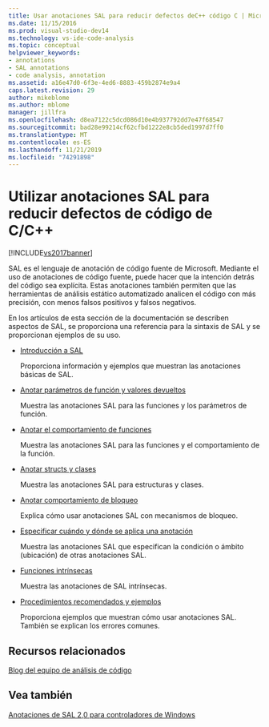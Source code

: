 ```yaml
---
title: Usar anotaciones SAL para reducir defectos deC++ código C | Microsoft Docs
ms.date: 11/15/2016
ms.prod: visual-studio-dev14
ms.technology: vs-ide-code-analysis
ms.topic: conceptual
helpviewer_keywords:
- annotations
- SAL annotations
- code analysis, annotation
ms.assetid: a16e47d0-6f3e-4ed6-8883-459b2874e9a4
caps.latest.revision: 29
author: mikeblome
ms.author: mblome
manager: jillfra
ms.openlocfilehash: d8ea7122c5dcd086d10e4b937792dd7e47f68547
ms.sourcegitcommit: bad28e99214cf62cfbd1222e8cb5ded1997d7ff0
ms.translationtype: MT
ms.contentlocale: es-ES
ms.lasthandoff: 11/21/2019
ms.locfileid: "74291898"
---
```

# <a name="using-sal-annotations-to-reduce-cc-code-defects"></a>Utilizar anotaciones SAL para reducir defectos de código de C/C++
[!INCLUDE[vs2017banner](../includes/vs2017banner.md)]

SAL es el lenguaje de anotación de código fuente de Microsoft. Mediante el uso de anotaciones de código fuente, puede hacer que la intención detrás del código sea explícita. Estas anotaciones también permiten que las herramientas de análisis estático automatizado analicen el código con más precisión, con menos falsos positivos y falsos negativos.  
  
 En los artículos de esta sección de la documentación se describen aspectos de SAL, se proporciona una referencia para la sintaxis de SAL y se proporcionan ejemplos de su uso.  
  
- [Introducción a SAL](../code-quality/understanding-sal.md)  
  
     Proporciona información y ejemplos que muestran las anotaciones básicas de SAL.  
  
- [Anotar parámetros de función y valores devueltos](../code-quality/annotating-function-parameters-and-return-values.md)  
  
     Muestra las anotaciones SAL para las funciones y los parámetros de función.  
  
- [Anotar el comportamiento de funciones](../code-quality/annotating-function-behavior.md)  
  
     Muestra las anotaciones SAL para las funciones y el comportamiento de la función.  
  
- [Anotar structs y clases](../code-quality/annotating-structs-and-classes.md)  
  
     Muestra las anotaciones SAL para estructuras y clases.  
  
- [Anotar comportamiento de bloqueo](../code-quality/annotating-locking-behavior.md)  
  
     Explica cómo usar anotaciones SAL con mecanismos de bloqueo.  
  
- [Especificar cuándo y dónde se aplica una anotación](../code-quality/specifying-when-and-where-an-annotation-applies.md)  
  
     Muestra las anotaciones SAL que especifican la condición o ámbito (ubicación) de otras anotaciones SAL.  
  
- [Funciones intrínsecas](../code-quality/intrinsic-functions.md)  
  
     Muestra las anotaciones de SAL intrínsecas.  
  
- [Procedimientos recomendados y ejemplos](../code-quality/best-practices-and-examples-sal.md)  
  
     Proporciona ejemplos que muestran cómo usar anotaciones SAL. También se explican los errores comunes.  
  
## <a name="related-resources"></a>Recursos relacionados  
 [Blog del equipo de análisis de código](https://go.microsoft.com/fwlink/?LinkId=251197)  
  
## <a name="see-also"></a>Vea también  
 [Anotaciones de SAL 2,0 para controladores de Windows](https://go.microsoft.com/fwlink/?LinkId=250979)
